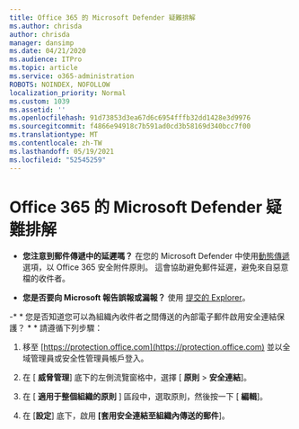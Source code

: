 ```yaml
---
title: Office 365 的 Microsoft Defender 疑難排解
ms.author: chrisda
author: chrisda
manager: dansimp
ms.date: 04/21/2020
ms.audience: ITPro
ms.topic: article
ms.service: o365-administration
ROBOTS: NOINDEX, NOFOLLOW
localization_priority: Normal
ms.custom: 1039
ms.assetid: ''
ms.openlocfilehash: 91d73853d3ea67d6c6954fffb32dd1428e3d9976
ms.sourcegitcommit: f4866e94918c7b591ad0cd3b58169d340bcc7f00
ms.translationtype: MT
ms.contentlocale: zh-TW
ms.lasthandoff: 05/19/2021
ms.locfileid: "52545259"
---
```

# <a name="troubleshooting-microsoft-defender-for-office-365"></a>Office 365 的 Microsoft Defender 疑難排解

- **您注意到郵件傳遞中的延遲嗎？** 在您的 Microsoft Defender 中使用[動態傳遞](/microsoft-365/security/office-365-security/dynamic-delivery-and-previewing)選項，以 Office 365 安全附件原則。 這會協助避免郵件延遲，避免來自惡意檔的收件者。

- **您是否要向 Microsoft 報告誤報或漏報？** 使用 [提交的 Explorer](https://protection.office.com/reportsubmission)。

-* * 您是否知道您可以為組織內收件者之間傳送的內部電子郵件啟用安全連結保護？ * * 請遵循下列步驟：

  1. 移至 [https://protection.office.com](https://protection.office.com) 並以全域管理員或安全性管理員帳戶登入。

  2. 在 [ **威脅管理**] 底下的左側流覽窗格中，選擇 [ **原則** \> **安全連結**]。

  3. 在 [ **適用于整個組織的原則** ] 區段中，選取原則，然後按一下 [ **編輯**]。

  4. 在 [**設定**] 底下，啟用 **[套用安全連結至組織內傳送的郵件**]。
